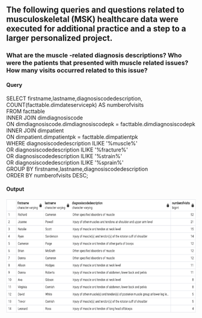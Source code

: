 ## The following queries and questions related to musculoskeletal (MSK) healthcare data were executed for additional practice and a step to a larger personalized project. 

###  What are the muscle -related diagnosis descriptions? Who were the patients that presented with muscle related issues? How many visits occurred related to this issue? 
#### Query
SELECT firstname,lastname,diagnosiscodedescription, 
<br>COUNT(facttable.dimdateservicepk) AS numberofvisits
<br>FROM facttable
<br>INNER JOIN dimdiagnosiscode
<br>ON dimdiagnosiscode.dimdiagnosiscodepk = facttable.dimdiagnosiscodepk
<br>INNER JOIN dimpatient
<br>ON dimpatient.dimpatientpk = facttable.dimpatientpk
<br>WHERE diagnosiscodedescription ILIKE '%muscle%'
<br>OR diagnosiscodedescription ILIKE '%fracture%'
<br>OR diagnosiscodedescription ILIKE '%strain%'
<br>OR diagnosiscodedescription ILIKE '%sprain%'
<br>GROUP BY firstname,lastname,diagnosiscodedescription
<br>ORDER BY numberofvisits DESC;
#### Output
<img src="MSKpatients.png" alt="MSKpatients" style="width:600px;height:300px;">

